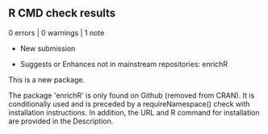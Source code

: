 ## R CMD check results

0 errors | 0 warnings | 1 note

* New submission
  
* Suggests or Enhances not in mainstream repositories:
    enrichR
    
This is a new package.

The package 'enrichR' is only found on Github (removed from CRAN). It is conditionally used and is preceded by a requireNamespace() check with installation instructions. In addition, the URL and R command for installation are provided in the Description. 